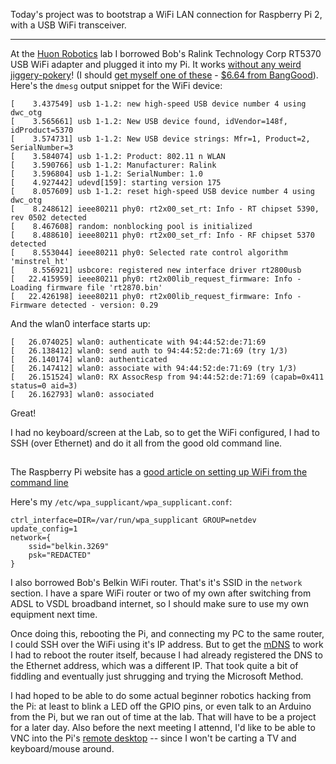 <!-- 
.. title: Raspberry Pi WiFi
.. slug: raspi-wifi
.. date: 2017-06-17 11:43:46 UTC+10:00
.. tags: RaspberryPi, WiFi
.. category: 
.. link: 
.. description: Bootstrapping a WiFi LAN connection for Raspberry Pi 2, with a USB WiFi transceiver
.. type: text
-->

Today's project was to bootstrap a WiFi LAN connection for Raspberry Pi 2, with a USB WiFi transceiver.

<!--TEASER_END-->
----

At the [Huon Robotics](http://www.mrelliott.info/huonbots/) lab I borrowed Bob's Ralink Technology Corp RT5370 USB WiFi adapter and plugged it into my Pi.  It works [without any weird jiggery-pokery](https://www.modmypi.com/blog/how-to-set-up-the-ralink-rt5370-wifi-dongle-on-raspian)! (I should [get myself one of these](https://www.modmypi.com/raspberry-pi/accessories/wifi-dongles/wifi-dongle-nano-usb/) - [$6.64 from BangGood](https://www.banggood.com/Wholesale-New-Mini-150Mbps-USB-WiFi-Wireless-Adapter-150M-Network-LAN-Card-802_11-ngb-p-39274.html?rmmds=detail-left-hotproducts)).  Here's the `dmesg` output snippet for the WiFi device:

```
[    3.437549] usb 1-1.2: new high-speed USB device number 4 using dwc_otg
[    3.565661] usb 1-1.2: New USB device found, idVendor=148f, idProduct=5370
[    3.574731] usb 1-1.2: New USB device strings: Mfr=1, Product=2, SerialNumber=3
[    3.584074] usb 1-1.2: Product: 802.11 n WLAN
[    3.590766] usb 1-1.2: Manufacturer: Ralink
[    3.596804] usb 1-1.2: SerialNumber: 1.0
[    4.927442] udevd[159]: starting version 175
[    8.057609] usb 1-1.2: reset high-speed USB device number 4 using dwc_otg
[    8.248612] ieee80211 phy0: rt2x00_set_rt: Info - RT chipset 5390, rev 0502 detected
[    8.467608] random: nonblocking pool is initialized
[    8.488610] ieee80211 phy0: rt2x00_set_rf: Info - RF chipset 5370 detected
[    8.553044] ieee80211 phy0: Selected rate control algorithm 'minstrel_ht'
[    8.556921] usbcore: registered new interface driver rt2800usb
[   22.415959] ieee80211 phy0: rt2x00lib_request_firmware: Info - Loading firmware file 'rt2870.bin'
[   22.426198] ieee80211 phy0: rt2x00lib_request_firmware: Info - Firmware detected - version: 0.29
```

And the wlan0 interface starts up:

```
[   26.074025] wlan0: authenticate with 94:44:52:de:71:69
[   26.138412] wlan0: send auth to 94:44:52:de:71:69 (try 1/3)
[   26.140174] wlan0: authenticated
[   26.147412] wlan0: associate with 94:44:52:de:71:69 (try 1/3)
[   26.151524] wlan0: RX AssocResp from 94:44:52:de:71:69 (capab=0x411 status=0 aid=3)
[   26.162793] wlan0: associated
```

Great!

I had no keyboard/screen at the Lab, so to get the WiFi configured, I had to SSH (over Ethernet) and do it all from the good old command line. 

## 
The Raspberry Pi website has a [good article on setting up WiFi from the command line](https://www.raspberrypi.org/documentation/configuration/wireless/wireless-cli.md)

Here's my `/etc/wpa_supplicant/wpa_supplicant.conf`:


```
ctrl_interface=DIR=/var/run/wpa_supplicant GROUP=netdev
update_config=1
network={
    ssid="belkin.3269"
    psk="REDACTED"
}
```

I also borrowed Bob's Belkin WiFi router.  That's it's SSID in the `network` section. I have a spare WiFi router or two of my own after switching from ADSL to VSDL broadband internet, so I should make sure to use my own equipment next time. 

Once doing this, rebooting the Pi, and connecting my PC to the same router, I could SSH over the WiFi using it's IP address. But to get the [mDNS](bonjour-raspi.html) to work I had to reboot the router itself, because I had already registered the DNS to the Ethernet address, which was a different IP.  That took quite a bit of fiddling and eventually just shrugging and trying the Microsoft Method.

I had hoped to be able to do some actual beginner robotics hacking from the Pi: at least to blink a LED off the GPIO pins, or even talk to an Arduino from the Pi, but we ran out of time at the lab. That will have to be a project for a later day. Also before the next meeting I attennd, I'd like  to be able to VNC into the Pi's [remote desktop](http://www.raspberrypiblog.com/2012/10/how-to-setup-remote-desktop-from.html) -- since I won't be carting a TV and keyboard/mouse around.
